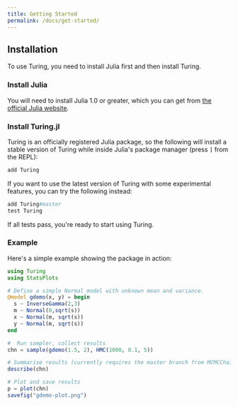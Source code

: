 ```yaml
---
title: Getting Started
permalink: /docs/get-started/
---
```


<a id='Installation-1'></a>

## Installation


To use Turing, you need to install Julia first and then install Turing.


<a id='Install-Julia-1'></a>

### Install Julia


You will need to install Julia 1.0 or greater, which you can get from [the official Julia website](http://julialang.org/downloads/).


<a id='Install-Turing.jl-1'></a>

### Install Turing.jl


Turing is an officially registered Julia package, so the following will install a stable version of Turing while inside Julia's package manager (press `]` from the REPL):


```julia
add Turing
```


If you want to use the latest version of Turing with some experimental features, you can try the following instead:


```julia
add Turing#master
test Turing
```


If all tests pass, you're ready to start using Turing.


<a id='Example-1'></a>

### Example


Here's a simple example showing the package in action:


```julia
using Turing
using StatsPlots

# Define a simple Normal model with unknown mean and variance.
@model gdemo(x, y) = begin
  s ~ InverseGamma(2,3)
  m ~ Normal(0,sqrt(s))
  x ~ Normal(m, sqrt(s))
  y ~ Normal(m, sqrt(s))
end

#  Run sampler, collect results
chn = sample(gdemo(1.5, 2), HMC(1000, 0.1, 5))

# Summarise results (currently requires the master branch from MCMCChains)
describe(chn)

# Plot and save results
p = plot(chn)
savefig("gdemo-plot.png")
```

